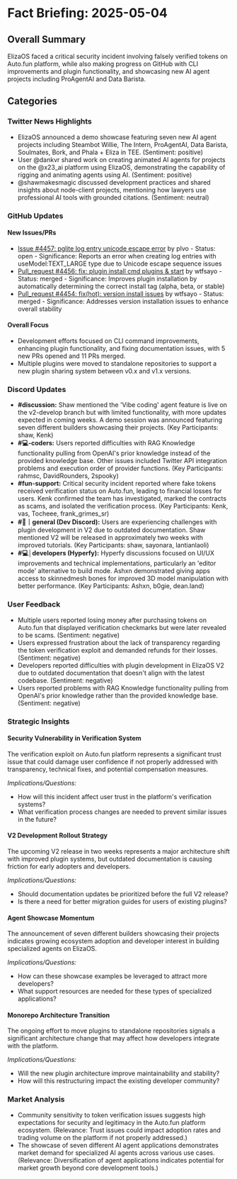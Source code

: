 # Fact Briefing: 2025-05-04

## Overall Summary
ElizaOS faced a critical security incident involving falsely verified tokens on Auto.fun platform, while also making progress on GitHub with CLI improvements and plugin functionality, and showcasing new AI agent projects including ProAgentAI and Data Barista.

## Categories

### Twitter News Highlights
- ElizaOS announced a demo showcase featuring seven new AI agent projects including Steambot Willie, The Intern, ProAgentAI, Data Barista, Soulmates, Bork, and Phala + Eliza in TEE. (Sentiment: positive)
- User @dankvr shared work on creating animated AI agents for projects on the @x23_ai platform using ElizaOS, demonstrating the capability of rigging and animating agents using AI. (Sentiment: positive)
- @shawmakesmagic discussed development practices and shared insights about node-client projects, mentioning how lawyers use professional AI tools with grounded citations. (Sentiment: neutral)

### GitHub Updates

#### New Issues/PRs
- [Issue #4457: pglite log entry unicode escape error](https://github.com/elizaos/eliza/issues/4457) by plvo - Status: open - Significance: Reports an error when creating log entries with useModel:TEXT_LARGE type due to Unicode escape sequence issues
- [Pull_request #4456: fix: plugin install cmd plugins & start](https://github.com/elizaos/eliza/pull/4456) by wtfsayo - Status: merged - Significance: Improves plugin installation by automatically determining the correct install tag (alpha, beta, or stable)
- [Pull_request #4454: fix(hot): version install issues](https://github.com/elizaos/eliza/pull/4454) by wtfsayo - Status: merged - Significance: Addresses version installation issues to enhance overall stability

#### Overall Focus
- Development efforts focused on CLI command improvements, enhancing plugin functionality, and fixing documentation issues, with 5 new PRs opened and 11 PRs merged.
- Multiple plugins were moved to standalone repositories to support a new plugin sharing system between v0.x and v1.x versions.

### Discord Updates
- **#discussion:** Shaw mentioned the 'Vibe coding' agent feature is live on the v2-develop branch but with limited functionality, with more updates expected in coming weeks. A demo session was announced featuring seven different builders showcasing their projects. (Key Participants: shaw, Kenk)
- **#💻-coders:** Users reported difficulties with RAG Knowledge functionality pulling from OpenAI's prior knowledge instead of the provided knowledge base. Other issues included Twitter API integration problems and execution order of provider functions. (Key Participants: rahmsc, DavidRounders, 2spooky)
- **#fun-support:** Critical security incident reported where fake tokens received verification status on Auto.fun, leading to financial losses for users. Kenk confirmed the team has investigated, marked the contracts as scams, and isolated the verification process. (Key Participants: Kenk, vas, Tocheee, frank_grimes_sr)
- **#💬｜general (Dev Discord):** Users are experiencing challenges with plugin development in V2 due to outdated documentation. Shaw mentioned V2 will be released in approximately two weeks with improved tutorials. (Key Participants: shaw, sayonara, lantianlaoli)
- **#💻│developers (Hyperfy):** Hyperfy discussions focused on UI/UX improvements and technical implementations, particularly an 'editor mode' alternative to build mode. Ashxn demonstrated giving apps access to skinnedmesh bones for improved 3D model manipulation with better performance. (Key Participants: Ashxn, b0gie, dean.land)

### User Feedback
- Multiple users reported losing money after purchasing tokens on Auto.fun that displayed verification checkmarks but were later revealed to be scams. (Sentiment: negative)
- Users expressed frustration about the lack of transparency regarding the token verification exploit and demanded refunds for their losses. (Sentiment: negative)
- Developers reported difficulties with plugin development in ElizaOS V2 due to outdated documentation that doesn't align with the latest codebase. (Sentiment: negative)
- Users reported problems with RAG Knowledge functionality pulling from OpenAI's prior knowledge rather than the provided knowledge base. (Sentiment: negative)

### Strategic Insights

#### Security Vulnerability in Verification System
The verification exploit on Auto.fun platform represents a significant trust issue that could damage user confidence if not properly addressed with transparency, technical fixes, and potential compensation measures.

*Implications/Questions:*
  - How will this incident affect user trust in the platform's verification systems?
  - What verification process changes are needed to prevent similar issues in the future?

#### V2 Development Rollout Strategy
The upcoming V2 release in two weeks represents a major architecture shift with improved plugin systems, but outdated documentation is causing friction for early adopters and developers.

*Implications/Questions:*
  - Should documentation updates be prioritized before the full V2 release?
  - Is there a need for better migration guides for users of existing plugins?

#### Agent Showcase Momentum
The announcement of seven different builders showcasing their projects indicates growing ecosystem adoption and developer interest in building specialized agents on ElizaOS.

*Implications/Questions:*
  - How can these showcase examples be leveraged to attract more developers?
  - What support resources are needed for these types of specialized applications?

#### Monorepo Architecture Transition
The ongoing effort to move plugins to standalone repositories signals a significant architecture change that may affect how developers integrate with the platform.

*Implications/Questions:*
  - Will the new plugin architecture improve maintainability and stability?
  - How will this restructuring impact the existing developer community?

### Market Analysis
- Community sensitivity to token verification issues suggests high expectations for security and legitimacy in the Auto.fun platform ecosystem. (Relevance: Trust issues could impact adoption rates and trading volume on the platform if not properly addressed.)
- The showcase of seven different AI agent applications demonstrates market demand for specialized AI agents across various use cases. (Relevance: Diversification of agent applications indicates potential for market growth beyond core development tools.)